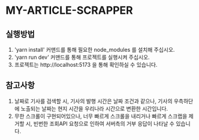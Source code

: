 # MY-ARTICLE-SCRAPPER

## 실행방법

1. 'yarn install' 커맨드를 통해 필요한 node_modules 를 설치해 주십시오.
2. 'yarn run dev' 커맨드를 통해 프로젝트를 실행시켜 주십시오.
3. 프로젝트는 http://localhost:5173 을 통해 확인하실 수 있습니다.

## 참고사항

1. 날짜로 기사를 검색할 시, 기사의 발행 시간은 날짜 조건과 같으나, 기사의 우측하단에 노출되는 날짜는 현지 시간을 우리나라 시간으로 변환한 시간입니다.
2. 무한 스크롤이 구현되어있으나, 너무 빠르게 스크롤을 내리거나 빠르게 스크랩을 제거할 시, 빈번한 조회API 요청으로 인하여 서버측의 거부 응답이 나타날 수 있습니다.
